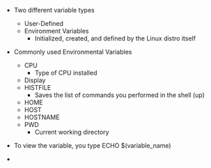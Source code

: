 
- Two different variable types
	- User-Defined
	- Environment Variables
		- Initialized, created, and defined by the Linux distro itself

- Commonly used Environmental Variables
	- CPU
		- Type of CPU installed
	- Display
	- HISTFILE
		- Saves the list of commands you performed in the shell (up)
	- HOME
	- HOST
	- HOSTNAME
	- PWD
		- Current working directory

- To view the variable, you type ECHO $(variable_name)

- 